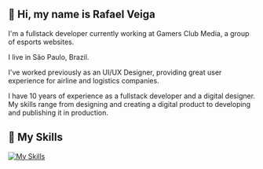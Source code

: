 ## 👋 Hi, my name is Rafael Veiga

I'm a fullstack developer currently working at Gamers Club Media, a group of esports websites.

I live in São Paulo, Brazil.

I've worked previously as an UI/UX Designer, providing great user experience for airline and logistics companies.

I have 10 years of experience as a fullstack developer and a digital designer. My skills range from designing and creating a digital product to developing and publishing it in production.

## 🧩 My Skills

[![My Skills](https://skillicons.dev/icons?i=html,css,javascript,typescript,react,styledcomponents,sass,figma,git,aws,docker,express,nextjs,nodejs,redis,tailwind&perline=4)](https://skillicons.dev)
